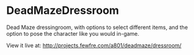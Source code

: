 # DeadMazeDressroom
Dead Maze dressingroom, with options to select different items, and the option to pose the character like you would in-game.

View it live at: http://projects.fewfre.com/a801/deadmaze/dressroom/